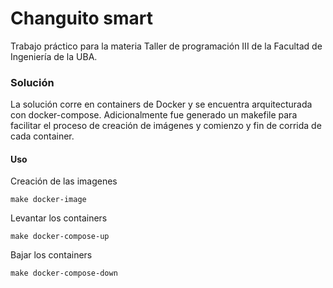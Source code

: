 # Changuito smart

Trabajo práctico para la materia Taller de programación III de la Facultad de Ingeniería de la UBA.

### Solución

La solución corre en containers de Docker y se encuentra arquitecturada con docker-compose. Adicionalmente fue
generado un makefile para facilitar el proceso de creación de imágenes y comienzo y fin de corrida de cada container.

#### Uso

Creación de las imagenes

    make docker-image

Levantar los containers

    make docker-compose-up

Bajar los containers

    make docker-compose-down


